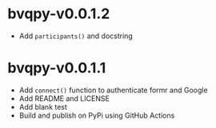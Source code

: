 # bvqpy-v0.0.1.2

* Add `participants()` and docstring

# bvqpy-v0.0.1.1

* Add `connect()` function to authenticate formr and Google
* Add README and LICENSE
* Add blank test
* Build and publish on PyPi using GitHub Actions
